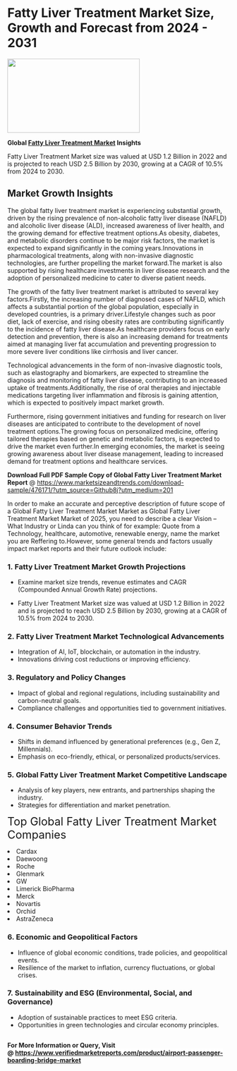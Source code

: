 <H1>Fatty Liver Treatment Market Size, Growth and Forecast from 2024 - 2031</H1><img class="aligncenter size-medium wp-image-584254" src="https://thirdeyenews.in/wp-content/uploads/2024/09/Global-Market-Research-300x168.jpeg" alt="" width="300" height="168" /><p><strong>Global&nbsp;<a href="https://www.marketsizeandtrends.com/download-sample/476171/?utm_source=Github8j?utm_medium=201">Fatty Liver Treatment Market</a> Insights</strong></p><p>Fatty Liver Treatment Market size was valued at USD 1.2 Billion in 2022 and is projected to reach USD 2.5 Billion by 2030, growing at a CAGR of 10.5% from 2024 to 2030.</p><p><h2>Market Growth Insights</h2> <p>The global fatty liver treatment market is experiencing substantial growth, driven by the rising prevalence of non-alcoholic fatty liver disease (NAFLD) and alcoholic liver disease (ALD), increased awareness of liver health, and the growing demand for effective treatment options.As obesity, diabetes, and metabolic disorders continue to be major risk factors, the market is expected to expand significantly in the coming years.Innovations in pharmacological treatments, along with non-invasive diagnostic technologies, are further propelling the market forward.The market is also supported by rising healthcare investments in liver disease research and the adoption of personalized medicine to cater to diverse patient needs.</p> <p>The growth of the fatty liver treatment market is attributed to several key factors.Firstly, the increasing number of diagnosed cases of NAFLD, which affects a substantial portion of the global population, especially in developed countries, is a primary driver.Lifestyle changes such as poor diet, lack of exercise, and rising obesity rates are contributing significantly to the incidence of fatty liver disease.As healthcare providers focus on early detection and prevention, there is also an increasing demand for treatments aimed at managing liver fat accumulation and preventing progression to more severe liver conditions like cirrhosis and liver cancer.</p> <p>Technological advancements in the form of non-invasive diagnostic tools, such as elastography and biomarkers, are expected to streamline the diagnosis and monitoring of fatty liver disease, contributing to an increased uptake of treatments.Additionally, the rise of oral therapies and injectable medications targeting liver inflammation and fibrosis is gaining attention, which is expected to positively impact market growth.</p> <p>Furthermore, rising government initiatives and funding for research on liver diseases are anticipated to contribute to the development of novel treatment options.The growing focus on personalized medicine, offering tailored therapies based on genetic and metabolic factors, is expected to drive the market even further.In emerging economies, the market is seeing growing awareness about liver disease management, leading to increased demand for treatment options and healthcare services.</p> <p><span class=""><strong>Download Full PDF Sample Copy of Global Fatty Liver Treatment Market Report</strong> @ <a href="https://www.marketsizeandtrends.com/download-sample/476171/?utm_source=Github8j?utm_medium=201" target="_blank">https://www.marketsizeandtrends.com/download-sample/476171/?utm_source=Github8j?utm_medium=201</a></span></p><p>In order to make an accurate and perceptive description of future scope of a Global&nbsp;Fatty Liver Treatment Market Market as Global&nbsp;Fatty Liver Treatment Market Market of 2025, you need to describe a clear Vision &ndash; What Industry or Linda can you think of for example: Quote from a Technology, healthcare, automotive, renewable energy, name the market you are Reffering to.However, some general trends and factors usually impact market reports and their future outlook include:</p><h3>1.&nbsp;<strong>Fatty Liver Treatment Market Growth Projections</strong></h3><ul><li>Examine market size trends, revenue estimates and CAGR (Compounded Annual Growth Rate) projections.</li><li><p>Fatty Liver Treatment Market size was valued at USD 1.2 Billion in 2022 and is projected to reach USD 2.5 Billion by 2030, growing at a CAGR of 10.5% from 2024 to 2030.</p></li></ul><h3>2.&nbsp;<strong>Fatty Liver Treatment Market Technological Advancements</strong></h3><ul><li>Integration of AI, IoT, blockchain, or automation in the industry.</li><li>Innovations driving cost reductions or improving efficiency.</li></ul><h3>3.&nbsp;<strong>Regulatory and Policy Changes</strong></h3><ul><li>Impact of global and regional regulations, including sustainability and carbon-neutral goals.</li><li>Compliance challenges and opportunities tied to government initiatives.</li></ul><h3>4.&nbsp;<strong>Consumer Behavior Trends</strong></h3><ul><li>Shifts in demand influenced by generational preferences (e.g., Gen Z, Millennials).</li><li>Emphasis on eco-friendly, ethical, or personalized products/services.</li></ul><h3>5.&nbsp;<strong>Global Fatty Liver Treatment Market Competitive Landscape</strong></h3><ul><li>Analysis of key players, new entrants, and partnerships shaping the industry.</li><li>Strategies for differentiation and market penetration.</li></ul><p data-pm-slice="1 1 []"><span style="color: inherit; font-family: inherit; font-size: 25px;">Top Global Fatty Liver Treatment Market Companies</span></p><div class="" data-test-id=""><p><li>Cardax</li><li> Daewoong</li><li> Roche</li><li> Glenmark</li><li> GW</li><li> Limerick BioPharma</li><li> Merck</li><li> Novartis</li><li> Orchid</li><li> AstraZeneca</li></p></div><h3>6.&nbsp;<strong>Economic and Geopolitical Factors</strong></h3><ul><li>Influence of global economic conditions, trade policies, and geopolitical events.</li><li>Resilience of the market to inflation, currency fluctuations, or global crises.</li></ul><h3>7.&nbsp;<strong>Sustainability and ESG (Environmental, Social, and Governance)</strong></h3><ul><li>Adoption of sustainable practices to meet ESG criteria.</li><li>Opportunities in green technologies and circular economy principles.</li></ul><h2><strong style="font-size: 14px;">For More Information or Query, Visit @&nbsp;</strong><a style="background-color: #ffffff; font-size: 14px;" href="https://www.marketsizeandtrends.com/report/fatty-liver-treatment-market/" target="_blank">https://www.verifiedmarketreports.com/product/airport-passenger-boarding-bridge-market</a></h2>